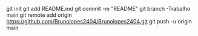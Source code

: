git init
git add README.md
git commit -m "README"
git branch -Trabalho main
git remote add origin https://github.com/Brunolopes2404/Brunolopes2404.git
git push -u origin main
